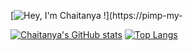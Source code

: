 [![Hey, I'm Chaitanya !](https://pimp-my-readme.webapp.io/pimp-my-readme/sliding-text?emojis=1f64b-200d-2642-fe0f&text=Hey%252C%2520I%27m%2520Chaitanya%2520%21)](https://pimp-my-

[![Chaitanya's GitHub stats](https://github-readme-stats.vercel.app/api?username=ChaitanyaJoshiX)](https://github.com/ChaitanyaJoshiX/github-readme-stats)
[![Top Langs](https://github-readme-stats.vercel.app/api/top-langs/?username=ChaitanyaJoshiX)](https://github.com/ChaitanyaJoshiX/github-readme-stats)
